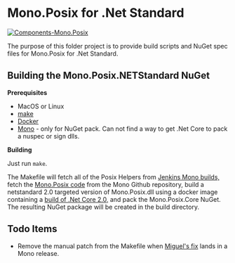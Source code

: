 Mono.Posix for .Net Standard
========================

[![Components-Mono.Posix][7]][8]

The purpose of this folder project is to provide build scripts and NuGet spec files for Mono.Posix
for .Net Standard.

Building the Mono.Posix.NETStandard NuGet
----------------------------------

**Prerequisites**

- MacOS or Linux
- [make][1]
- [Docker][2]
- [Mono][3] - only for NuGet pack.  Can not find a way to get .Net Core to pack a nuspec or sign dlls.

**Building**

Just run `make`.

The Makefile will fetch all of the Posix Helpers from [Jenkins Mono builds,][4] fetch the [Mono.Posix code][5] from the Mono Github repository, build a netstandard 2.0 targeted version of Mono.Posix.dll using a docker image containing a [build of .Net Core 2.0,][6] and pack the Mono.Posix.Core NuGet.  The resulting NuGet package will be created in the build directory.

Todo Items
-----------------------

 - Remove the manual patch from the Makefile when [Miguel's fix][miguelfix1] lands in a Mono release.

[1]: http://stackoverflow.com/a/10265766
[2]: https://www.docker.com/
[3]: http://www.mono-project.com/download/#download-mac
[4]: https://jenkins.mono-project.com/view/All/job/ng-extract-libmonoposixhelper/
[5]: https://github.com/mono/mono/tree/master/mcs/class/Mono.Posix
[6]: https://hub.docker.com/r/microsoft/dotnet-nightly/
[7]: https://jenkins.mono-project.com/view/Components/job/Components-Mono.Posix/badge/icon
[8]: https://jenkins.mono-project.com/view/Components/job/Components-Mono.Posix
[miguelfix1]: https://github.com/mono/mono/pull/7024
